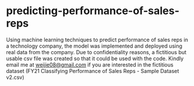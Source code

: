 # predicting-performance-of-sales-reps
Using machine learning techniques to predict performance of sales reps in a technology company, the model was implemented and deployed using real data from the company.
Due to confidentiality reasons, a fictitious but usable csv file was created so that it could be used with the code. 
Kindly email me at weijie08@gmail.com if you are interested in the fictitious dataset (FY21 Classifying Performance of Sales Reps - Sample Dataset v2.csv)
